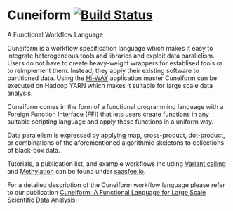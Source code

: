 # Cuneiform [![Build Status](https://travis-ci.org/joergen7/cuneiform.svg?branch=master)](https://travis-ci.org/joergen7/cuneiform)

A Functional Workflow Language

Cuneiform is a workflow specification language which makes it easy to integrate heterogeneous tools and libraries and exploit data parallelism. Users do not have to create heavy-weight wrappers for establised tools or to reimplement them. Instead, they apply their existing software to partitioned data. Using the [Hi-WAY](https://github.com/marcbux/Hi-WAY) application master Cuneiform can be executed on Hadoop YARN which makes it suitable for large scale data analysis.

Cuneiform comes in the form of a functional programming language with a Foreign Function Interface (FFI) that lets users create functions in any suitable scripting language and apply these functions in a uniform way.

Data paralelism is expressed by applying map, cross-product, dot-product, or combinations of the aforementioned algorithmic skeletons to collections of black-box data.

Tutorials, a publication list, and example workflows including [Variant calling](https://github.com/joergen7/variant-call) and [Methylation](https://github.com/joergen7/methylation) can be found under [saasfee.io](http://www.saasfee.io).

For a detailed description of the Cuneiform workflow language please refer to our publication [Cuneiform: A Functional Language for Large Scale Scientific Data Analysis](http://ceur-ws.org/Vol-1330/paper-03.pdf).

